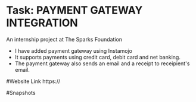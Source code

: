 # Task: PAYMENT GATEWAY INTEGRATION
An internship project at The Sparks Foundation
<ul>
  <li>I have added payment gateway using Instamojo</li>
  <li>It supports payments using credit card, debit card and net banking.</li>
  <li>The payment gateway also sends an email and a receipt to receipient's email.</li>
</ul>
#Website Link
  https://
  
#Snapshots


